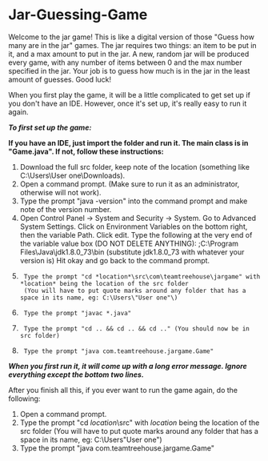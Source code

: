 # Jar-Guessing-Game

Welcome to the jar game! This is like a digital version of those "Guess how many are in the jar" games.
The jar requires two things: an item to be put in it, and a max amount to put in the jar.
A new, random jar will be produced every game, with any number of items between 0 and the max number specified in the jar.
Your job is to guess how much is in the jar in the least amount of guesses. Good luck!

When you first play the game, it will be a little complicated to get set up if you don't have an IDE. However, once it's set up, it's really easy to run it again.

***To first set up the game:***

**If you have an IDE, just import the folder and run it. The main class is in "Game.java". If not, follow these instructions:**

1.	Download the full src folder, keep note of the location (something like C:\Users\User one\Downloads).
2.	Open a command prompt. (Make sure to run it as an administrator, otherwise will not work).
3.	Type the prompt "java -version" into the command prompt and make note of the version number.
4.	Open Control Panel -> System and Security -> System. Go to Advanced System Settings.
	Click on Environment Variables on the bottom right, then the variable Path. Click edit.
   	Type the following at the very end of the variable value box (DO NOT DELETE ANYTHING):
     	;C:\Program Files\Java\jdk1.8.0_73\bin (substitute jdk1.8.0_73 with whatever your version is)
     	Hit okay and go back to the command prompt.
5.   	Type the prompt "cd *location*\src\com\teamtreehouse\jargame" with *location* being the location of the src folder
     	(You will have to put quote marks around any folder that has a space in its name, eg: C:\Users\"User one"\)
6.   	Type the prompt "javac *.java"
7.   	Type the prompt "cd .. && cd .. && cd .." (You should now be in src folder)
8.   	Type the prompt "java com.teamtreehouse.jargame.Game"

***When you first run it, it will come up with a long error message. Ignore everything except the bottom two lines.***

After you finish all this, if you ever want to run the game again, do the following:

1.	Open a command prompt.
2.	Type the prompt "cd *location*\src" with *location* being the location of the src folder
     	(You will have to put quote marks around any folder that has a space in its name, eg: C:\Users\"User one"\)
3.	Type the prompt "java com.teamtreehouse.jargame.Game"
